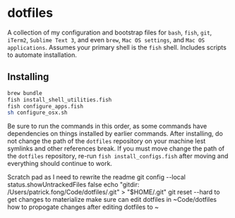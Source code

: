 # dotfiles
A collection of my configuration and bootstrap files for `bash`, `fish`, `git`, `iTerm2`, `Sublime Text 3`, and even `brew`, `Mac OS settings`, and `Mac OS applications`. Assumes your primary shell is the `fish` shell. Includes scripts to automate installation.
## Installing
```sh
brew bundle
fish install_shell_utilities.fish
fish configure_apps.fish
sh configure_osx.sh
```
Be sure to run the commands in this order, as some commands have dependencies on things installed by earlier commands. After installing, do not change the path of the `dotfiles` repository on your machine  lest symlinks and other references break. If you must move change the path of the `dotfiles` repository, re-run `fish install_configs.fish` after moving and everything should continue to work.

Scratch pad as I need to rewrite the readme
git config --local status.showUntrackedFiles false
echo "gitdir: /Users/patrick.fong/Code/dotfiles/.git" > "$HOME/.git"
git reset --hard to get changes to materialize
make sure can edit dotfiles in ~Code/dotfiles
how to propogate changes after editing dotfiles to ~